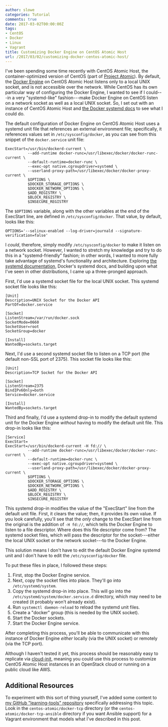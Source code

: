 ```yaml
---
author: slowe
categories: Tutorial
comments: true
date: 2017-03-02T00:00:00Z
tags:
- CentOS
- Docker
- Linux
- Vagrant
title: Customizing Docker Engine on CentOS Atomic Host
url: /2017/03/02/customizing-docker-centos-atomic-host/
---
```


I've been spending some time recently with CentOS Atomic Host, the container-optimized version of CentOS (part of [Project Atomic][link-3]). By default, the [Docker Engine][link-4] on CentOS Atomic Host listens only to a local UNIX socket, and is not accessible over the network. While CentOS has its own particular way of configuring the Docker Engine, I wanted to see if I could---in a very "systemd-like" fashion---make Docker Engine on CentOS listen on a network socket as well as a local UNIX socket. So, I set out with an instance of CentOS Atomic Host and [the Docker systemd docs][link-1] to see what I could do.

The default configuration of Docker Engine on CentOS Atomic Host uses a systemd unit file that references an external environment file; specifically, it references values set in `/etc/sysconfig/docker`, as you can see from this snippet of the `docker.service` unit file:

```text
ExecStart=/usr/bin/dockerd-current \
          --add-runtime docker-runc=/usr/libexec/docker/docker-runc-current \
          --default-runtime=docker-runc \
          --exec-opt native.cgroupdriver=systemd \
          --userland-proxy-path=/usr/libexec/docker/docker-proxy-current \
          $OPTIONS \
          $DOCKER_STORAGE_OPTIONS \
          $DOCKER_NETWORK_OPTIONS \
          $ADD_REGISTRY \
          $BLOCK_REGISTRY \
          $INSECURE_REGISTRY
```

The `$OPTIONS` variable, along with the other variables at the end of the ExecStart line, are defined in `/etc/sysconfig/docker`. That value, by default, looks like this:

```text
OPTIONS='--selinux-enabled --log-driver=journald --signature-verification=false'
```

I _could_, therefore, simply modify `/etc/sysconfig/docker` to make it listen on a network socket. However, I wanted to stretch my knowledge and try to do this in a "systemd-friendly" fashion; in other words, I wanted to more fully take advantage of systemd's functionality and architecture. Exploring [the systemd documentation][link-5], Docker's systemd docs, and building upon what I've seen in other distributions, I came up a three-pronged approach.

First, I'd use a systemd socket file for the local UNIX socket. This systemd socket file looks like this:

```text
[Unit]
Description=UNIX Socket for the Docker API
PartOf=docker.service

[Socket]
ListenStream=/var/run/docker.sock
SocketMode=0660
SocketUser=root
SocketGroup=docker

[Install]
WantedBy=sockets.target
```

Next, I'd use a second systemd socket file to listen on a TCP port (the default non-SSL port of 2375). This socket file looks like this:

```text
[Unit]
Description=TCP Socket for the Docker API

[Socket]
ListenStream=2375
BindIPv6Only=both
Service=docker.service

[Install]
WantedBy=sockets.target
```

Third and finally, I'd use a systemd drop-in to modify the default systemd unit for the Docker Engine _without_ having to modify the default unit file. This drop-in looks like this:

```text
[Service]
ExecStart=
ExecStart=/usr/bin/dockerd-current -H fd:// \
          --add-runtime docker-runc=/usr/libexec/docker/docker-runc-current \
          --default-runtime=docker-runc \
          --exec-opt native.cgroupdriver=systemd \
          --userland-proxy-path=/usr/libexec/docker/docker-proxy-current \
          $OPTIONS \
          $DOCKER_STORAGE_OPTIONS \
          $DOCKER_NETWORK_OPTIONS \
          $ADD_REGISTRY \
          $BLOCK_REGISTRY \
          $INSECURE_REGISTRY
```

This systemd drop-in modifies the value of the "ExecStart" line from the default unit file. First, it clears the value; then, it provides its own value. If you look carefully, you'll see that the _only_ change to the ExecStart line from the original is the addition of `-H fd://`, which tells the Docker Engine to listen to a file descriptor. Where does this file descriptor come from? The systemd socket files, which will pass the descriptor for the socket---either the local UNIX socket or the network socket---to the Docker Engine.

This solution means I don't have to edit the default Docker Engine systemd unit and I don't have to edit the `/etc/sysconfig/docker` file.

To put these files in place, I followed these steps:

1. First, stop the Docker Engine service.
2. Next, copy the socket files into place. They'll go into `/etc/systemd/system`.
3. Copy the systemd drop-in into place. This will go into the `/etc/systemd/system/docker.service.d` directory, which may need to be created (it probably won't already exist).
4. Run `systemctl daemon-reload` to reload the systemd unit files.
5. Create a "docker" group (this is needed by the UNIX socket).
6. Start the Docker sockets.
7. Start the Docker Engine service.

After completing this process, you'll be able to communicate with this instance of Docker Engine _either_ locally (via the UNIX socket) or remotely (via the TCP port).

Although I haven't tested it yet, this process should be reasonably easy to replicate via [cloud-init][link-6], meaning you could use this process to customize CentOS Atomic Host instances in an OpenStack cloud or running on a public cloud like AWS.

## Additional Resources

To experiment with this sort of thing yourself, I've added some content to [my GitHub "learning-tools" repository][link-2] specifically addressing this topic. Look in the `centos-atomic/docker-tcp` directory (or the `centos-atomic/docker-tcp-ansible` directory if you want Ansible support) for a Vagrant environment that models what I've described in this post.

[link-1]: https://docs.docker.com/engine/admin/systemd/
[link-2]: https://github.com/scottslowe/learning-tools/
[link-3]: https://www.projectatomic.io/
[link-4]: https://www.docker.com/
[link-5]: https://www.freedesktop.org/wiki/Software/systemd/
[link-6]: https://cloud-init.io/
